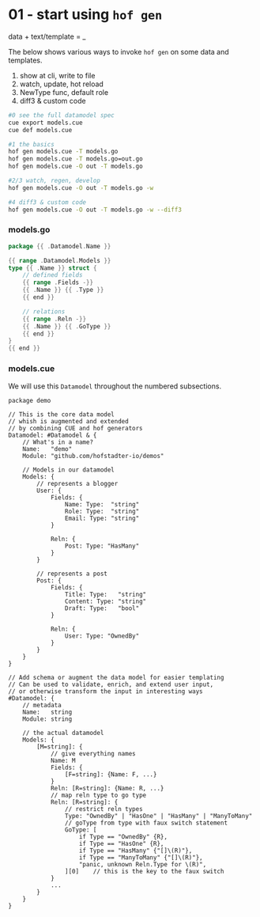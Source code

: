 # 01 - start using `hof gen`

data + text/template = _

The below shows various ways to invoke
`hof gen` on some data and templates.

1. show at cli, write to file
1. watch, update, hot reload
1. NewType func, default role
1. diff3 & custom code

```sh
#0 see the full datamodel spec
cue export models.cue
cue def models.cue

#1 the basics
hof gen models.cue -T models.go
hof gen models.cue -T models.go=out.go
hof gen models.cue -O out -T models.go

#2/3 watch, regen, develop
hof gen models.cue -O out -T models.go -w

#4 diff3 & custom code
hof gen models.cue -O out -T models.go -w --diff3
```

### models.go

```go
package {{ .Datamodel.Name }}

{{ range .Datamodel.Models }}
type {{ .Name }} struct {
	// defined fields
	{{ range .Fields -}}
	{{ .Name }} {{ .Type }}
	{{ end }}

	// relations
	{{ range .Reln -}}
	{{ .Name }} {{ .GoType }}
	{{ end }}
}
{{ end }}
```

### models.cue

We will use this `Datamodel` throughout the numbered subsections.

```cue
package demo

// This is the core data model
// whish is augmented and extended
// by combining CUE and hof generators
Datamodel: #Datamodel & {
	// What's in a name?
	Name:   "demo"
	Module: "github.com/hofstadter-io/demos"

	// Models in our datamodel
	Models: {
		// represents a blogger
		User: {
			Fields: {
				Name: Type:  "string"
				Role: Type:  "string"
				Email: Type: "string"
			}

			Reln: {
				Post: Type: "HasMany"
			}
		}

		// represents a post
		Post: {
			Fields: {
				Title: Type:   "string"
				Content: Type: "string"
				Draft: Type:   "bool"
			}

			Reln: {
				User: Type: "OwnedBy"
			}
		}
	}
}

// Add schema or augment the data model for easier templating
// Can be used to validate, enrich, and extend user input,
// or otherwise transform the input in interesting ways
#Datamodel: {
	// metadata
	Name:   string
	Module: string

	// the actual datamodel
	Models: {
		[M=string]: {
			// give everything names
			Name: M
			Fields: {
				[F=string]: {Name: F, ...}
			}
			Reln: [R=string]: {Name: R, ...}
			// map reln type to go type
			Reln: [R=string]: {
				// restrict reln types
				Type: "OwnedBy" | "HasOne" | "HasMany" | "ManyToMany"
				// goType from type with faux switch statement
				GoType: [
					if Type == "OwnedBy" {R},
					if Type == "HasOne" {R},
					if Type == "HasMany" {"[]\(R)"},
					if Type == "ManyToMany" {"[]\(R)"},
					"panic, unknown Reln.Type for \(R)",
				][0]    // this is the key to the faux switch
			}
			...
		}
	}
}
```
